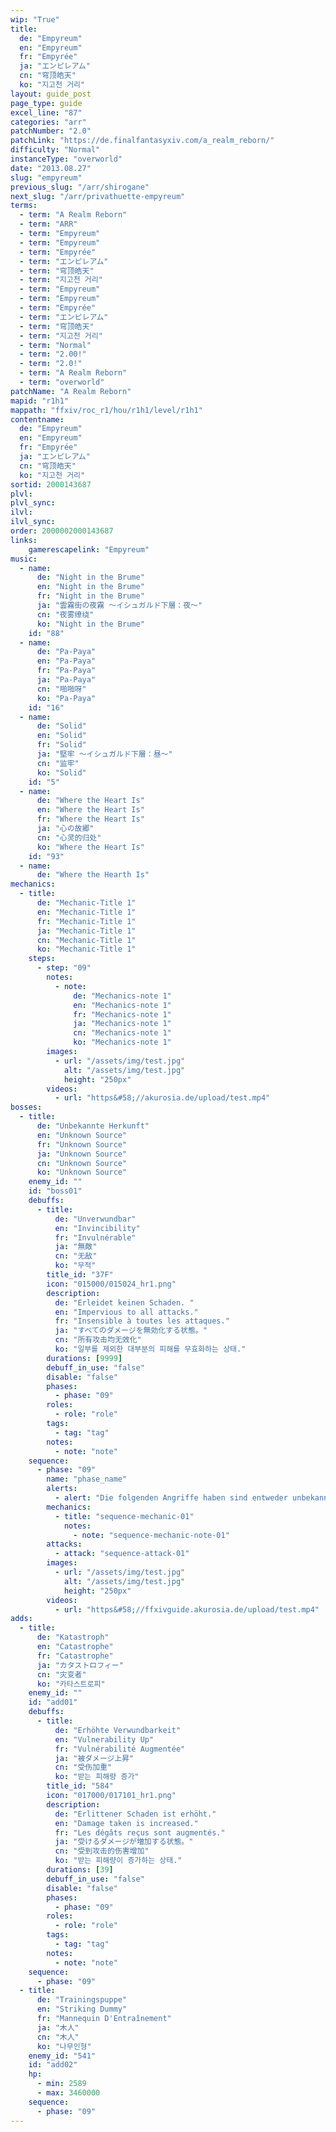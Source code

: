 ```yaml
---
wip: "True"
title:
  de: "Empyreum"
  en: "Empyreum"
  fr: "Empyrée"
  ja: "エンピレアム"
  cn: "穹顶皓天"
  ko: "지고천 거리"
layout: guide_post
page_type: guide
excel_line: "87"
categories: "arr"
patchNumber: "2.0"
patchLink: "https://de.finalfantasyxiv.com/a_realm_reborn/"
difficulty: "Normal"
instanceType: "overworld"
date: "2013.08.27"
slug: "empyreum"
previous_slug: "/arr/shirogane"
next_slug: "/arr/privathuette-empyreum"
terms:
  - term: "A Realm Reborn"
  - term: "ARR"
  - term: "Empyreum"
  - term: "Empyreum"
  - term: "Empyrée"
  - term: "エンピレアム"
  - term: "穹顶皓天"
  - term: "지고천 거리"
  - term: "Empyreum"
  - term: "Empyreum"
  - term: "Empyrée"
  - term: "エンピレアム"
  - term: "穹顶皓天"
  - term: "지고천 거리"
  - term: "Normal"
  - term: "2.00!"
  - term: "2.0!"
  - term: "A Realm Reborn"
  - term: "overworld"
patchName: "A Realm Reborn"
mapid: "r1h1"
mappath: "ffxiv/roc_r1/hou/r1h1/level/r1h1"
contentname:
  de: "Empyreum"
  en: "Empyreum"
  fr: "Empyrée"
  ja: "エンピレアム"
  cn: "穹顶皓天"
  ko: "지고천 거리"
sortid: 2000143687
plvl: 
plvl_sync: 
ilvl: 
ilvl_sync: 
order: 2000002000143687
links:
    gamerescapelink: "Empyreum"
music:
  - name:
      de: "Night in the Brume"
      en: "Night in the Brume"
      fr: "Night in the Brume"
      ja: "雲霧街の夜霧 ～イシュガルド下層：夜～"
      cn: "夜雾缭绕"
      ko: "Night in the Brume"
    id: "88"
  - name:
      de: "Pa-Paya"
      en: "Pa-Paya"
      fr: "Pa-Paya"
      ja: "Pa-Paya"
      cn: "啪啪呀"
      ko: "Pa-Paya"
    id: "16"
  - name:
      de: "Solid"
      en: "Solid"
      fr: "Solid"
      ja: "堅牢 ～イシュガルド下層：昼～"
      cn: "监牢"
      ko: "Solid"
    id: "5"
  - name:
      de: "Where the Heart Is"
      en: "Where the Heart Is"
      fr: "Where the Heart Is"
      ja: "心の故郷"
      cn: "心灵的归处"
      ko: "Where the Heart Is"
    id: "93"
  - name:
      de: "Where the Hearth Is"
mechanics:
  - title:
      de: "Mechanic-Title 1"
      en: "Mechanic-Title 1"
      fr: "Mechanic-Title 1"
      ja: "Mechanic-Title 1"
      cn: "Mechanic-Title 1"
      ko: "Mechanic-Title 1"
    steps:
      - step: "09"
        notes:
          - note:
              de: "Mechanics-note 1"
              en: "Mechanics-note 1"
              fr: "Mechanics-note 1"
              ja: "Mechanics-note 1"
              cn: "Mechanics-note 1"
              ko: "Mechanics-note 1"
        images:
          - url: "/assets/img/test.jpg"
            alt: "/assets/img/test.jpg"
            height: "250px"
        videos:
          - url: "https&#58;//akurosia.de/upload/test.mp4"
bosses:
  - title:
      de: "Unbekannte Herkunft"
      en: "Unknown Source"
      fr: "Unknown Source"
      ja: "Unknown Source"
      cn: "Unknown Source"
      ko: "Unknown Source"
    enemy_id: ""
    id: "boss01"
    debuffs:
      - title:
          de: "Unverwundbar"
          en: "Invincibility"
          fr: "Invulnérable"
          ja: "無敵"
          cn: "无敌"
          ko: "무적"
        title_id: "37F"
        icon: "015000/015024_hr1.png"
        description:
          de: "Erleidet keinen Schaden. "
          en: "Impervious to all attacks."
          fr: "Insensible à toutes les attaques."
          ja: "すべてのダメージを無効化する状態。"
          cn: "所有攻击均无效化"
          ko: "일부를 제외한 대부분의 피해를 무효화하는 상태."
        durations: [9999]
        debuff_in_use: "false"
        disable: "false"
        phases:
          - phase: "09"
        roles:
          - role: "role"
        tags:
          - tag: "tag"
        notes:
          - note: "note"
    sequence:
      - phase: "09"
        name: "phase_name"
        alerts:
          - alert: "Die folgenden Angriffe haben sind entweder unbekannt oder haben keine klare Herkunft"
        mechanics:
          - title: "sequence-mechanic-01"
            notes:
              - note: "sequence-mechanic-note-01"
        attacks:
          - attack: "sequence-attack-01"
        images:
          - url: "/assets/img/test.jpg"
            alt: "/assets/img/test.jpg"
            height: "250px"
        videos:
          - url: "https&#58;//ffxivguide.akurosia.de/upload/test.mp4"
adds:
  - title:
      de: "Katastroph"
      en: "Catastrophe"
      fr: "Catastrophe"
      ja: "カタストロフィー"
      cn: "灾变者"
      ko: "카타스트로피"
    enemy_id: ""
    id: "add01"
    debuffs:
      - title:
          de: "Erhöhte Verwundbarkeit"
          en: "Vulnerability Up"
          fr: "Vulnérabilité Augmentée"
          ja: "被ダメージ上昇"
          cn: "受伤加重"
          ko: "받는 피해량 증가"
        title_id: "584"
        icon: "017000/017101_hr1.png"
        description:
          de: "Erlittener Schaden ist erhöht."
          en: "Damage taken is increased."
          fr: "Les dégâts reçus sont augmentés."
          ja: "受けるダメージが増加する状態。"
          cn: "受到攻击的伤害增加"
          ko: "받는 피해량이 증가하는 상태."
        durations: [39]
        debuff_in_use: "false"
        disable: "false"
        phases:
          - phase: "09"
        roles:
          - role: "role"
        tags:
          - tag: "tag"
        notes:
          - note: "note"
    sequence:
      - phase: "09"
  - title:
      de: "Trainingspuppe"
      en: "Striking Dummy"
      fr: "Mannequin D'Entraînement"
      ja: "木人"
      cn: "木人"
      ko: "나무인형"
    enemy_id: "541"
    id: "add02"
    hp:
      - min: 2589
      - max: 3460000
    sequence:
      - phase: "09"
---
```

